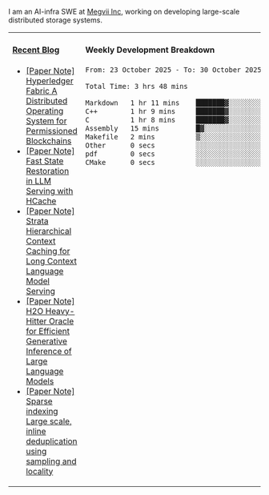 I am an AI-infra SWE at [Megvii Inc](https://en.megvii.com/), working on developing large-scale distributed storage systems.

<table width="960px">
<tr>
<td valign="top" width="50%">

#### <a href="https://www.kongjun18.me" target="_blank">Recent Blog</a>

<!-- BLOG-POST-LIST:START -->
- [[Paper Note] Hyperledger Fabric A Distributed Operating System for Permissioned Blockchains](https://kongjun18.github.io/posts/hyperledger-fabric-a-distributed-operating-system-for-permissioned-blockchains/)
- [[Paper Note] Fast State Restoration in LLM Serving with HCache](https://kongjun18.github.io/posts/fast-state-restoration-in-llm-serving-with-hcache/)
- [[Paper Note] Strata Hierarchical Context Caching for Long Context Language Model Serving](https://kongjun18.github.io/posts/strata-hierarchical-context-caching-for-long-context-language-model-serving/)
- [[Paper Note] H2O Heavy-Hitter Oracle for Efficient Generative Inference of Large Language Models](https://kongjun18.github.io/posts/h2o-heavy-hitter-oracle-for-efficient-generative-inference-of-large-language-models/)
- [[Paper Note] Sparse indexing Large scale, inline deduplication using sampling and locality](https://kongjun18.github.io/posts/sparse-indexing-large-scale-inline-deduplication-using-sampling-and-locality/)
<!-- BLOG-POST-LIST:END -->

</td>
<td valign="top" width="50%">

#### Weekly Development Breakdown

<!--START_SECTION:waka-->

```txt
From: 23 October 2025 - To: 30 October 2025

Total Time: 3 hrs 48 mins

Markdown   1 hr 11 mins    ███████▓░░░░░░░░░░░░░░░░░   31.30 %
C++        1 hr 9 mins     ███████▓░░░░░░░░░░░░░░░░░   30.47 %
C          1 hr 8 mins     ███████▓░░░░░░░░░░░░░░░░░   30.08 %
Assembly   15 mins         █▓░░░░░░░░░░░░░░░░░░░░░░░   06.79 %
Makefile   2 mins          ▒░░░░░░░░░░░░░░░░░░░░░░░░   01.19 %
Other      0 secs          ░░░░░░░░░░░░░░░░░░░░░░░░░   00.15 %
pdf        0 secs          ░░░░░░░░░░░░░░░░░░░░░░░░░   00.01 %
CMake      0 secs          ░░░░░░░░░░░░░░░░░░░░░░░░░   00.01 %
```

<!--END_SECTION:waka-->
</td>
</tr>

</table>
